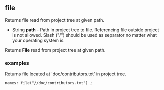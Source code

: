 ## file

Returns file read from project tree at given path.

 * String __path__ - Path in project tree to file.
Referencing file outside project is not allowed.
Slash ("/") should be used as separator no matter what your operating system
is.

Returns __File__ read from project tree at given path.

### examples

Returns file located at 'doc/contributors.txt' in project tree.
```
names: file("//doc/contributors.txt") ;
```
